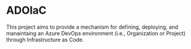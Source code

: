 # ADOIaC
This project aims to provide a mechanism for defining, deploying, and manaintaing an Azure DevOps environment (i.e., Organization or Project) through Infrastructure as Code.
